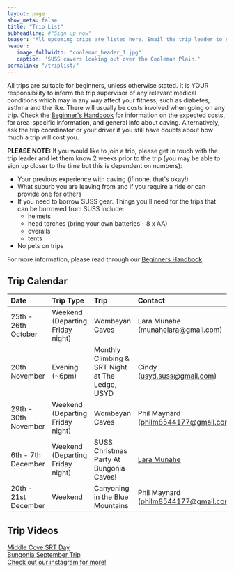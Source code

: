 ```yaml
---
layout: page
show_meta: false
title: "Trip List"
subheadline: #"Sign up now"
teaser: "All upcoming trips are listed here. Email the trip leader to sign up."
header:
   image_fullwidth: "cooleman_header_1.jpg"
   caption: 'SUSS cavers looking out over the Cooleman Plain.'
permalink: "/triplist/"
---
```


<!-- To Do convert this to auto genarage from a yaml file -->

All trips are suitable for beginners, unless otherwise stated.  It is YOUR responsibility to inform the trip supervisor of any relevant medical
conditions which may in any way affect your fitness, such as diabetes,
asthma and the like. There will usually be costs involved when going on any trip. Check the <a href="/assets/handbook.pdf">Beginner's Handbook</a>
for information on the expected costs, for area-specific information, and general info about caving. Alternatively, ask the trip coordinator or your driver
if you still have doubts about how much a trip will cost you.

**PLEASE NOTE:**
If you would like to join a trip, please get in touch with the trip leader and let them know 2 weeks prior to the trip (you may be able to sign up closer to the time but this is dependent on numbers):

-   Your previous experience with caving (if none, that's okay!)
-   What suburb you are leaving from and if you require a ride or can provide one for others
-   If you need to borrow SUSS gear. Things you'll need for the trips that can be borrowed from SUSS include:
    -   helmets
    -   head torches (bring your own batteries - 8 x AA)
    -   overalls
    -   tents
- No pets on trips

For more information, please read through our [Beginners Handbook](/assets/handbook.pdf).     

## Trip Calendar

| **Date**              | **Trip Type**  | **Trip**                                        | **Contact**                                                                                  |
| :-------------------- | :------------- | :---------------------------------------------- | :------------------------------------------------------------------------------------------- |
| 25th - 26th October       | Weekend (Departing Friday night)        | Wombeyan Caves           | Lara Munahe (munahelara@gmail.com)            |  
| 20th November        | Evening (~6pm)       | Monthly Climbing & SRT Night at The Ledge, USYD | Cindy ([usyd.suss@gmail.com](mailto:usyd.suss@gmail.com))              |
| 29th - 30th November        | Weekend (Departing Friday night) | Wombeyan Caves           | Phil Maynard ([philm8544177@gmail.com](mailto:philm8544177@gmail.com))        |
| 6th - 7th December        | Weekend (Departing Friday night)        | SUSS Christmas Party At Bungonia Caves!           |[Lara Munahe](mailto:munahelara@gmail.com) |
| 20th - 21st December   | Weekend        | Canyoning in the Blue Mountains                                 | Phil Maynard ([philm8544177@gmail.com](mailto:philm8544177@gmail.com))



 

## Trip Videos 
 
[Middle Cove SRT Day](https://youtu.be/PVwuTJvQgo0)  
[Bungonia September Trip](https://youtu.be/tYWzsWetYX8?si=HnQF-SwyjPQbVbld)  
[Check out our instagram for more!](https://www.instagram.com/usyd_speleological_society/)

